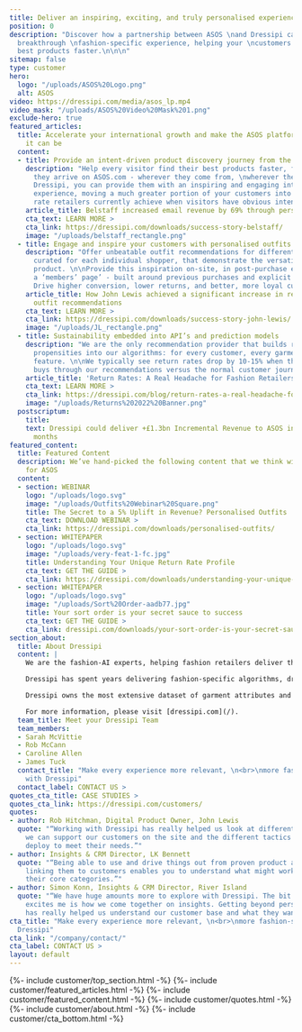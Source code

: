 ```yaml
---
title: Deliver an inspiring, exciting, and truly personalised experience.
position: 0
description: "Discover how a partnership between ASOS \nand Dressipi can deliver a
  breakthrough \nfashion-specific experience, helping your \ncustomers find their
  best products faster.\n\n\n"
sitemap: false
type: customer
hero:
  logo: "/uploads/ASOS%20Logo.png"
  alt: ASOS
video: https://dressipi.com/media/asos_lp.mp4
video_mask: "/uploads/ASOS%20Video%20Mask%201.png"
exclude-hero: true
featured_articles:
  title: Accelerate your international growth and make the ASOS platform the best
    it can be
  content:
  - title: Provide an intent-driven product discovery journey from the first moment
    description: "Help every visitor find their best products faster, from the moment
      they arrive on ASOS.com - wherever they come from, \nwherever they land. \n\nWith
      Dressipi, you can provide them with an inspiring and engaging intent-driven
      experience, moving a much greater portion of your customers into the ~10% conversion
      rate retailers currently achieve when visitors have obvious intent."
    article_title: Belstaff increased email revenue by 69% through personalised recommendations
    cta_text: LEARN MORE >
    cta_link: https://dressipi.com/downloads/success-story-belstaff/
    image: "/uploads/belstaff_rectangle.png"
  - title: Engage and inspire your customers with personalised outfits
    description: "Offer unbeatable outfit recommendations for different occasions,
      curated for each individual shopper, that demonstrate the versatility of your
      product. \n\nProvide this inspiration on-site, in post-purchase emails, or on
      a ‘members’ page’ - built around previous purchases and explicit preferences.
      Drive higher conversion, lower returns, and better, more loyal customers."
    article_title: How John Lewis achieved a significant increase in revenue with
      outfit recommendations
    cta_text: LEARN MORE >
    cta_link: https://dressipi.com/downloads/success-story-john-lewis/
    image: "/uploads/JL_rectangle.png"
  - title: Sustainability embedded into API’s and prediction models
    description: "We are the only recommendation provider that builds return rate
      propensities into our algorithms: for every customer, every garment, and every
      feature. \n\nWe typically see return rates drop by 10-15% when the same customer
      buys through our recommendations versus the normal customer journey."
    article_title: 'Return Rates: A Real Headache for Fashion Retailers… and the Environment'
    cta_text: LEARN MORE >
    cta_link: https://dressipi.com/blog/return-rates-a-real-headache-for-fashion-retailers-dot-dot-dot-and-the-environment/
    image: "/uploads/Returns%202022%20Banner.png"
  postscriptum:
    title: 
    text: Dressipi could deliver +£1.3bn Incremental Revenue to ASOS in the next 12
      months
featured_content:
  title: Featured Content
  description: We’ve hand-picked the following content that we think will be relevant
    for ASOS
  content:
  - section: WEBINAR
    logo: "/uploads/logo.svg"
    image: "/uploads/Outfits%20Webinar%20Square.png"
    title: The Secret to a 5% Uplift in Revenue? Personalised Outfits
    cta_text: DOWNLOAD WEBINAR >
    cta_link: https://dressipi.com/downloads/personalised-outfits/
  - section: WHITEPAPER
    logo: "/uploads/logo.svg"
    image: "/uploads/very-feat-1-fc.jpg"
    title: Understanding Your Unique Return Rate Profile
    cta_text: GET THE GUIDE >
    cta_link: https://dressipi.com/downloads/understanding-your-unique-return-rate-profile-whitepaper/
  - section: WHITEPAPER
    logo: "/uploads/logo.svg"
    image: "/uploads/Sort%20Order-aadb77.jpg"
    title: Your sort order is your secret sauce to success
    cta_text: GET THE GUIDE >
    cta_link: dressipi.com/downloads/your-sort-order-is-your-secret-sauce-to-success/
section_about:
  title: About Dressipi
  content: |
    We are the fashion-AI experts, helping fashion retailers deliver the relevant products & inspiration their customers deserve, across every part of the shopper journey.

    Dressipi has spent years delivering fashion-specific algorithms, drawing on the expertise of some of the industry’s top stylists and experts.

    Dressipi owns the most extensive dataset of garment attributes and fashion-specific customer preferences. Our ability to ingest, cleanse, and augment huge quantities of data from various sources, in real-time, is at the heart of our platform.

    For more information, please visit [dressipi.com](/).
  team_title: Meet your Dressipi Team
  team_members:
  - Sarah McVittie
  - Rob McCann
  - Caroline Allen
  - James Tuck
  contact_title: "Make every experience more relevant, \n<br>\nmore fashion-specific
    with Dressipi"
  contact_label: CONTACT US >
quotes_cta_title: CASE STUDIES >
quotes_cta_link: https://dressipi.com/customers/
quotes:
- author: Rob Hitchman, Digital Product Owner, John Lewis
  quote: "“Working with Dressipi has really helped us look at different ways in how
    we can support our customers on the site and the different tactics that we can
    deploy to meet their needs.”"
- author: Insights & CRM Director, LK Bennett
  quote: "“Being able to use and drive things out from proven product attributes and
    linking them to customers enables you to understand what might work outside of
    their core categories.”"
- author: Simon Konn, Insights & CRM Director, River Island
  quote: "“We have huge amounts more to explore with Dressipi. The bit that really
    excites me is how we come together on insights. Getting beyond personalisation
    has really helped us understand our customer base and what they want and need.”"
cta_title: "Make every experience more relevant, \n<br>\nmore fashion-specific with
  Dressipi"
cta_link: "/company/contact/"
cta_label: CONTACT US >
layout: default
---
```


{%- include customer/top_section.html -%}
{%- include customer/featured_articles.html -%}
{%- include customer/featured_content.html -%}
{%- include customer/quotes.html -%}
{%- include customer/about.html -%}
{%- include customer/cta_bottom.html -%}